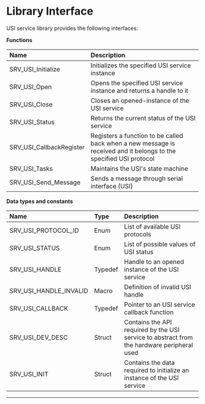 # Library Interface

USI service library provides the following interfaces:

**Functions**

| Name | Description |
|:----|:----|
| SRV_USI_Initialize | Initializes the specified USI service instance |
| SRV_USI_Open | Opens the specified USI service instance and returns a handle to it |
| SRV_USI_Close | Closes an opened-instance of the USI service |
| SRV_USI_Status | Returns the current status of the USI service |
| SRV_USI_CallbackRegister | Registers a function to be called back when a new message is received and it belongs to the specified USI protocol |
| SRV_USI_Tasks | Maintains the USI's state machine |
| SRV_USI_Send_Message | Sends a message through serial interface (USI) |

**Data types and constants**

| Name | Type | Description |
|:----|:----|:----|
| SRV_USI_PROTOCOL_ID | Enum | List of available USI protocols |
| SRV_USI_STATUS | Enum | List of possible values of USI status |
| SRV_USI_HANDLE | Typedef | Handle to an opened instance of the USI service |
| SRV_USI_HANDLE_INVALID | Macro | Definition of invalid USI handle |
| SRV_USI_CALLBACK | Typedef | Pointer to an USI service callback function |
| SRV_USI_DEV_DESC | Struct | Contains the API required by the USI service to abstract from the hardware peripheral used |
| SRV_USI_INIT | Struct | Contains the data required to initialize an instance of the USI service |
____
